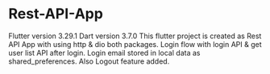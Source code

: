# Rest-API-App
Flutter version 3.29.1
Dart version 3.7.0
This flutter project is created as Rest API App with using http &amp; dio both packages. Login flow with login API &amp; get user list API after login. Login email stored in local data as shared_preferences. Also Logout feature added.
